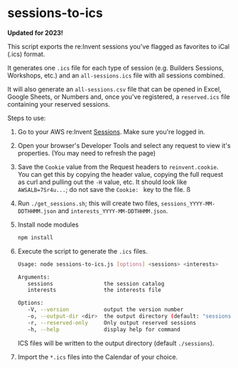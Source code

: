 # sessions-to-ics

**Updated for 2023!**

This script exports the re:Invent sessions you've flagged as favorites to iCal (.ics) format.

It generates one `.ics` file for each type of session (e.g. Builders Sessions, Workshops, etc.) and an
`all-sessions.ics` file with all sessions combined.

It will also generate an `all-sessions.csv` file that can be opened in Excel, Google Sheets, or Numbers and,
once you've registered, a `reserved.ics` file containing your reserved sessions.

Steps to use:

1. Go to your AWS re:Invent [Sessions](https://hub.reinvent.awsevents.com/attendee-portal/agenda/). Make sure you're logged in.

2. Open your browser's Developer Tools and select any request to view it's properties. (You may need to refresh the page)

3. Save the `Cookie` value from the Request headers to `reinvent.cookie`. You can get this by copying the header value, copying the full request as curl and pulling out the `-H` value, etc. It should look like `AWSALB=7Sr4u...`; do not save the `Cookie: ` key to the file.
ß
4. Run `./get_sessions.sh`; this will create two files, `sessions_YYYY-MM-DDTHHMM.json` and `interests_YYYY-MM-DDTHHMM.json`.

5. Install node modules

    ```bash
    npm install
    ```
    
6. Execute the script to generate the `.ics` files.

   ```bash
   Usage: node sessions-to-ics.js [options] <sessions> <interests>

   Arguments:
      sessions                the session catalog
      interests               the interests file

   Options:
      -V, --version           output the version number
      -o, --output-dir <dir>  the output directory (default: "sessions")
      -r, --reserved-only     Only output reserved sessions
      -h, --help              display help for command
   ```
   
   ICS files will be written to the output directory (default `./sessions`).

7. Import the `*.ics` files into the Calendar of your choice.
